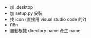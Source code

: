 * 加 .desktop
* 加 setup.py 安裝
* 找 icon (直接用 visual studio code 的?)
* i18n
* 自動根據 directory name 產生 name

